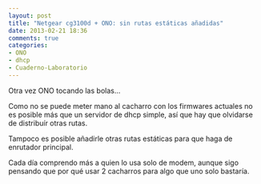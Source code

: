 ```yaml
---
layout: post
title: "Netgear cg3100d + ONO: sin rutas estáticas añadidas"
date: 2013-02-21 18:36
comments: true
categories: 
- ONO
- dhcp
- Cuaderno-Laboratorio
---
```


Otra vez ONO tocando las bolas... 

Como no se puede meter mano al cacharro con los firmwares actuales no es posible más que un servidor de dhcp simple, así que hay que olvidarse de distribuír otras rutas.

Tampoco es posible añadirle otras rutas estáticas para que haga de enrutador principal. 

Cada día comprendo más a quien lo usa solo de modem, aunque sigo pensando que por qué usar 2 cacharros para algo que uno solo bastaría.
